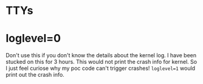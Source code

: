 # TTYs

# loglevel=0
Don't use this if you don't know the details about the kernel log. I have been stucked on this for 3 hours. This would not print the crash info for kernel. So I just feel curiose why my poc code can't trigger crashes! `loglevel=1` would print out the crash info.

